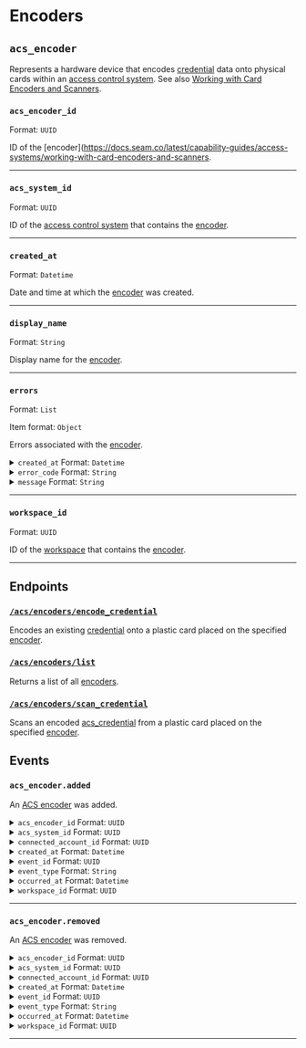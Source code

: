 # Encoders

## `acs_encoder`

Represents a hardware device that encodes [credential](../../../capability-guides/access-systems/managing-credentials.md) data onto physical cards within an [access control system](https://docs.seam.co/latest/capability-guides/access-systems). See also [Working with Card Encoders and Scanners](../../../capability-guides/access-systems/working-with-card-encoders-and-scanners/README.md).

### `acs_encoder_id`

Format: `UUID`

ID of the [encoder](https://docs.seam.co/latest/capability-guides/access-systems/working-with-card-encoders-and-scanners.

---

### `acs_system_id`

Format: `UUID`

ID of the [access control system](https://docs.seam.co/latest/capability-guides/access-systems) that contains the [encoder](../../../capability-guides/access-systems/working-with-card-encoders-and-scanners/README.md).

---

### `created_at`

Format: `Datetime`

Date and time at which the [encoder](../../../capability-guides/access-systems/working-with-card-encoders-and-scanners/README.md) was created.

---

### `display_name`

Format: `String`

Display name for the [encoder](../../../capability-guides/access-systems/working-with-card-encoders-and-scanners/README.md).

---

### `errors`

Format: `List`

Item format: `Object`

Errors associated with the [encoder](../../../capability-guides/access-systems/working-with-card-encoders-and-scanners/README.md).

<details>

<summary><code>created_at</code> Format: <code>Datetime</code></summary>

Date and time at which Seam created the error.

</details>

<details>

<summary><code>error_code</code> Format: <code>String</code></summary>

Unique identifier of the type of error. Enables quick recognition and categorization of the issue.

</details>

<details>

<summary><code>message</code> Format: <code>String</code></summary>

Detailed description of the error. Provides insights into the issue and potentially how to rectify it.

</details>

---

### `workspace_id`

Format: `UUID`

ID of the [workspace](../../../core-concepts/workspaces/README.md) that contains the [encoder](../../../capability-guides/access-systems/working-with-card-encoders-and-scanners/README.md).

---

## Endpoints

### [`/acs/encoders/encode_credential`](./encode_credential.md)

Encodes an existing [credential](../../../capability-guides/access-systems/managing-credentials.md) onto a plastic card placed on the specified [encoder](../../../capability-guides/access-systems/working-with-card-encoders-and-scanners/README.md).
### [`/acs/encoders/list`](./list.md)

Returns a list of all [encoders](../../../capability-guides/access-systems/working-with-card-encoders-and-scanners/README.md).
### [`/acs/encoders/scan_credential`](./scan_credential.md)

Scans an encoded [acs_credential](../../../capability-guides/access-systems/managing-credentials.md) from a plastic card placed on the specified [encoder](../../../capability-guides/access-systems/working-with-card-encoders-and-scanners/README.md).

## Events

### `acs_encoder.added`

An [ACS encoder](../../../capability-guides/access-systems/working-with-card-encoders-and-scanners/README.md) was added.

<details>

<summary><code>acs_encoder_id</code> Format: <code>UUID</code></summary>

ID of the [ACS encoder](../../../capability-guides/access-systems/working-with-card-encoders-and-scanners/README.md).

</details>

<details>

<summary><code>acs_system_id</code> Format: <code>UUID</code></summary>

ID of the [ACS system](https://docs.seam.co/latest/capability-guides/access-systems).

</details>

<details>

<summary><code>connected_account_id</code> Format: <code>UUID</code></summary>

ID of the [connected account](../../../core-concepts/connected-accounts/README.md).

</details>

<details>

<summary><code>created_at</code> Format: <code>Datetime</code></summary>

Date and time at which the event was created.

</details>

<details>

<summary><code>event_id</code> Format: <code>UUID</code></summary>

ID of the event.

</details>

<details>

<summary><code>event_type</code> Format: <code>String</code></summary>

</details>

<details>

<summary><code>occurred_at</code> Format: <code>Datetime</code></summary>

Date and time at which the event occurred.

</details>

<details>

<summary><code>workspace_id</code> Format: <code>UUID</code></summary>

ID of the [workspace](../../../core-concepts/workspaces/README.md).

</details>

---

### `acs_encoder.removed`

An [ACS encoder](../../../capability-guides/access-systems/working-with-card-encoders-and-scanners/README.md) was removed.

<details>

<summary><code>acs_encoder_id</code> Format: <code>UUID</code></summary>

ID of the [ACS encoder](../../../capability-guides/access-systems/working-with-card-encoders-and-scanners/README.md).

</details>

<details>

<summary><code>acs_system_id</code> Format: <code>UUID</code></summary>

ID of the [ACS system](https://docs.seam.co/latest/capability-guides/access-systems).

</details>

<details>

<summary><code>connected_account_id</code> Format: <code>UUID</code></summary>

ID of the [connected account](../../../core-concepts/connected-accounts/README.md).

</details>

<details>

<summary><code>created_at</code> Format: <code>Datetime</code></summary>

Date and time at which the event was created.

</details>

<details>

<summary><code>event_id</code> Format: <code>UUID</code></summary>

ID of the event.

</details>

<details>

<summary><code>event_type</code> Format: <code>String</code></summary>

</details>

<details>

<summary><code>occurred_at</code> Format: <code>Datetime</code></summary>

Date and time at which the event occurred.

</details>

<details>

<summary><code>workspace_id</code> Format: <code>UUID</code></summary>

ID of the [workspace](../../../core-concepts/workspaces/README.md).

</details>

---

